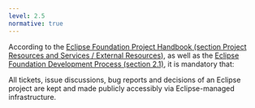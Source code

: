 ```yaml
---
level: 2.5
normative: true
---
```


According to the [Eclipse Foundation Project Handbook (section Project Resources and Services / External Resources)](https://www.eclipse.org/projects/handbook/#resources-external), as well as the [Eclipse Foundation Development Process (section 2.1)](https://www.eclipse.org/projects/dev_process/development_process_2018/#2_1_Open_Source_Rules_of_Engagement), it is mandatory that:

All tickets, issue discussions, bug reports and decisions of an Eclipse project are kept and made publicly accessibly via Eclipse-managed infrastructure.
